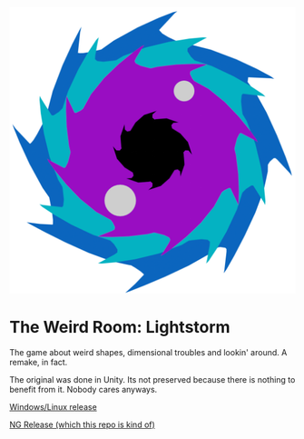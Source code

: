 ![lol](icon.png)
# The Weird Room: Lightstorm

The game about weird shapes, dimensional troubles and lookin' around. A remake, in fact.

The original was done in Unity. Its not preserved because there is nothing to benefit from it. Nobody cares anyways.

[Windows/Linux release](https://unevenprankster.itch.io/the-weird-room-lightstorm)

[NG Release (which this repo is kind of)](https://www.newgrounds.com/portal/view/785755)
